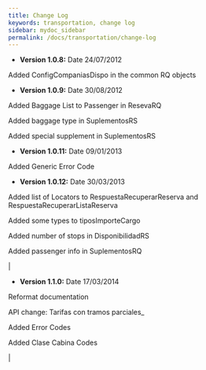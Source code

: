 ```yaml
---
title: Change Log
keywords: transportation, change log
sidebar: mydoc_sidebar
permalink: /docs/transportation/change-log
---
```




-   **Version 1.0.8:** Date 24/07/2012

Added ConfigCompaniasDispo in the common RQ objects



-   **Version 1.0.9:** Date 30/08/2012

Added Baggage List to Passenger in ResevaRQ

Added baggage type in SuplementosRS

Added special supplement in SuplementosRS



-   **Version 1.0.11:** Date 09/01/2013

Added Generic Error Code



-   **Version 1.0.12:** Date 30/03/2013

Added list of Locators to RespuestaRecuperarReserva and
RespuestaRecuperarListaReserva

Added some types to tiposImporteCargo

Added number of stops in DisponibilidadRS

Added passenger info in SuplementosRQ

|

-   **Version 1.1.0:** Date 17/03/2014

Reformat documentation

API change: Tarifas con tramos parciales\_

Added Error Codes

Added Clase Cabina Codes

|
